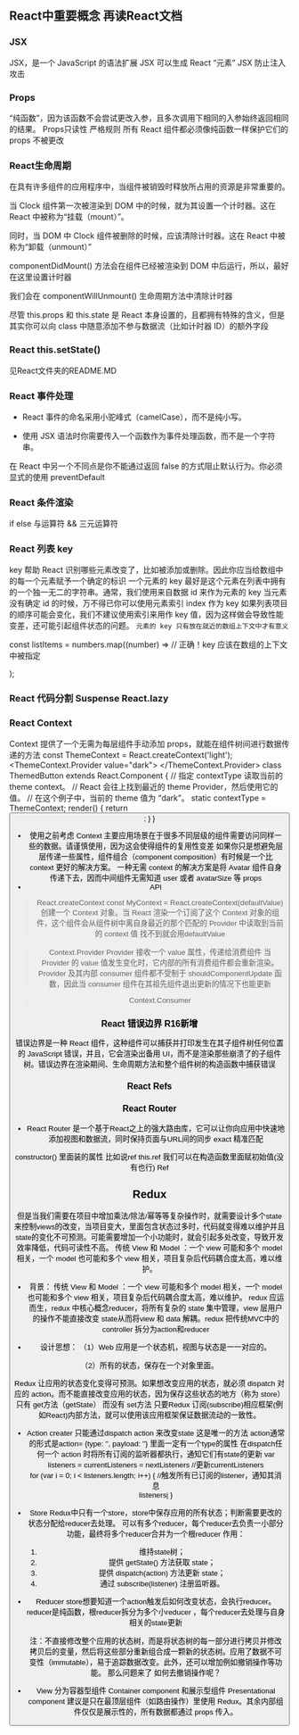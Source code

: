## React中重要概念  再读React文档  

### JSX
 JSX，是一个 JavaScript 的语法扩展
 JSX 可以生成 React “元素”
 JSX 防止注入攻击
### Props
“纯函数”，因为该函数不会尝试更改入参，且多次调用下相同的入参始终返回相同的结果。
Props只读性
严格规则
所有 React 组件都必须像纯函数一样保护它们的 props 不被更改

### React生命周期
在具有许多组件的应用程序中，当组件被销毁时释放所占用的资源是非常重要的。

当 Clock 组件第一次被渲染到 DOM 中的时候，就为其设置一个计时器。这在 React 中被称为“挂载（mount）”。

同时，当 DOM 中 Clock 组件被删除的时候，应该清除计时器。这在 React 中被称为“卸载（unmount）”

componentDidMount() 方法会在组件已经被渲染到 DOM 中后运行，所以，最好在这里设置计时器

我们会在 componentWillUnmount() 生命周期方法中清除计时器

尽管 this.props 和 this.state 是 React 本身设置的，且都拥有特殊的含义，但是其实你可以向 class 中随意添加不参与数据流（比如计时器 ID）的额外字段

### React this.setState()
见React文件夹的README.MD

### React 事件处理
- React 事件的命名采用小驼峰式（camelCase），而不是纯小写。

- 使用 JSX 语法时你需要传入一个函数作为事件处理函数，而不是一个字符串。

在 React 中另一个不同点是你不能通过返回 false 的方式阻止默认行为。你必须显式的使用 preventDefault

### React 条件渲染
if else
与运算符 &&
三元运算符

### React 列表 key

key 帮助 React 识别哪些元素改变了，比如被添加或删除。因此你应当给数组中的每一个元素赋予一个确定的标识
一个元素的 key 最好是这个元素在列表中拥有的一个独一无二的字符串。通常，我们使用来自数据 id 来作为元素的 key
当元素没有确定 id 的时候，万不得已你可以使用元素索引 index 作为 key
如果列表项目的顺序可能会变化，我们不建议使用索引来用作 key 值，因为这样做会导致性能变差，还可能引起组件状态的问题。
`元素的 key 只有放在就近的数组上下文中才有意义`

const listItems = numbers.map((number) =>
    // 正确！key 应该在数组的上下文中被指定
    <ListItem key={number.toString()}
              value={number} />

  );
### React 代码分割 Suspense React.lazy

### React Context
Context 提供了一个无需为每层组件手动添加 props，就能在组件树间进行数据传递的方法
const ThemeContext = React.createContext('light');
<ThemeContext.Provider value="dark">
        <Toolbar />
</ThemeContext.Provider>
class ThemedButton extends React.Component {
  // 指定 contextType 读取当前的 theme context。
  // React 会往上找到最近的 theme Provider，然后使用它的值。
  // 在这个例子中，当前的 theme 值为 “dark”。
  static contextType = ThemeContext;
  render() {
    return <Button theme={this.context} />;
  }
}
- 使用之前考虑
Context 主要应用场景在于很多不同层级的组件需要访问同样一些的数据。请谨慎使用，因为这会使得组件的复用性变差
如果你只是想避免层层传递一些属性，组件组合（component composition）有时候是一个比 context 更好的解决方案。
一种无需 context 的解决方案是将 Avatar 组件自身传递下去，因而中间组件无需知道 user 或者 avatarSize 等 props
- API
 > React.createContext   const MyContext = React.createContext(defaultValue)
 创建一个 Context 对象。当 React 渲染一个订阅了这个 Context 对象的组件，这个组件会从组件树中离自身最近的那个匹配的 Provider 中读取到当前的 context 值 找不到就会用defaultValue

 > Context.Provider     Provider 接收一个 value 属性，传递给消费组件  当 Provider 的 value 值发生变化时，它内部的所有消费组件都会重新渲染。Provider 及其内部 consumer 组件都不受制于 shouldComponentUpdate 函数，因此当 consumer 组件在其祖先组件退出更新的情况下也能更新

 > Context.Consumer

### React 错误边界 R16新增

错误边界是一种 React 组件，这种组件可以捕获并打印发生在其子组件树任何位置的 JavaScript 错误，并且，它会渲染出备用 UI，而不是渲染那些崩溃了的子组件树。错误边界在渲染期间、生命周期方法和整个组件树的构造函数中捕获错误

### React Refs

### React Router
- React Router 是一个基于React之上的强大路由库，它可以让你向应用中快速地添加视图和数据流，同时保持页面与URL间的同步
exact 精准匹配

constructor() 里面装的属性  比如说ref  this.ref 我们可以在构造函数里面赋初始值(没有也行)
Ref 


## Redux

但是当我们需要在项目中增加乘法/除法/幂等等复杂操作时，就需要设计多个state来控制views的改变，当项目变大，里面包含状态过多时，代码就变得难以维护并且state的变化不可预测。可能需要增加一个小功能时，就会引起多处改变，导致开发效率降低，代码可读性不高。
传统 View 和 Model ：一个 view 可能和多个 model 相关，一个 model 也可能和多个 view 相关，项目复杂后代码耦合度太高，难以维护。

-  背景：
传统 View 和 Model ：一个 view 可能和多个 model 相关，一个 model 也可能和多个 view 相关，项目复杂后代码耦合度太高，难以维护。
redux 应运而生，redux 中核心概念reducer，将所有复杂的 state 集中管理，view 层用户的操作不能直接改变 state从而将view 和 data 解耦。redux 把传统MVC中的 controller 拆分为action和reducer

- 设计思想：
（1）Web 应用是一个状态机，视图与状态是一一对应的。

（2）所有的状态，保存在一个对象里面。

Redux 让应用的状态变化变得可预测。如果想改变应用的状态，就必须 dispatch 对应的 action。而不能直接改变应用的状态，因为保存这些状态的地方（称为 store）只有 get方法（getState） 而没有 set方法
只要Redux 订阅(subscribe)相应框架(例如React)内部方法，就可以使用该应用框架保证数据流动的一致性。

- Action creater
  只能通过dispatch action 来改变state 这是唯一的方法
  action通常的形式是action= {type: '', payload: ''} 里面一定有一个type的属性
  在dispatch任何一个 action 时将所有订阅的监听器都执行，通知它们有state的更新
    var listeners = currentListeners = nextListeners //更新currentListeners  
    for (var i = 0; i < listeners.length; i++) { //触发所有已订阅的listener，通知其消息  
        listeners[i]()
    }

- Store
  Redux中只有一个store，store中保存应用的所有状态；判断需要更改的状态分配给reducer去处理。
  可以有多个reducer，每个reducer去负责一小部分功能，最终将多个reducer合并为一个根reducer
  作用：
    1. 维持state树；
    2. 提供 getState() 方法获取 state；
    3. 提供 dispatch(action) 方法更新 state；
    4. 通过 subscribe(listener) 注册监听器。

- Reducer
  store想要知道一个action触发后如何改变状态，会执行reducer。reducer是纯函数，根reducer拆分为多个小reducer ，每个reducer去处理与自身相关的state更新

  注：不直接修改整个应用的状态树，而是将状态树的每一部分进行拷贝并修改拷贝后的变量，然后将这些部分重新组合成一颗新的状态树。应用了数据不可变性（immutable），易于追踪数据改变。此外，还可以增加例如撤销操作等功能。  那么问题来了  如何去撤销操作呢？

- View
  分为容器型组件 Container component 和展示型组件 Presentational component
  建议是只在最顶层组件（如路由操作）里使用 Redux。其余内部组件仅仅是展示性的，所有数据都通过 props 传入。